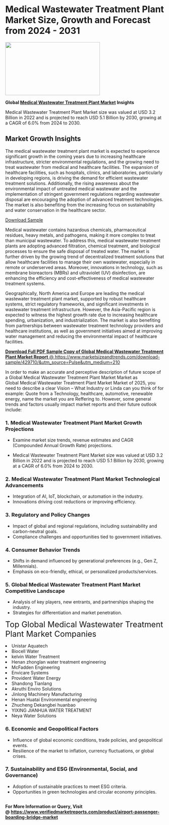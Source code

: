 <H1>Medical Wastewater Treatment Plant Market Size, Growth and Forecast from 2024 - 2031</H1><img class="aligncenter size-medium wp-image-584254" src="https://thirdeyenews.in/wp-content/uploads/2024/09/Global-Market-Research-300x168.jpeg" alt="" width="300" height="168" /><p><strong>Global&nbsp;<a href="https://www.marketsizeandtrends.com/download-sample/429710/&amp;utm_source=Pulse&amp;utm_medium=210">Medical Wastewater Treatment Plant Market</a> Insights</strong></p><p>Medical Wastewater Treatment Plant Market size was valued at USD 3.2 Billion in 2022 and is projected to reach USD 5.1 Billion by 2030, growing at a CAGR of 6.0% from 2024 to 2030.</p><p><h2>Market Growth Insights</h2> <p>The medical wastewater treatment plant market is expected to experience significant growth in the coming years due to increasing healthcare infrastructure, stricter environmental regulations, and the growing need to treat wastewater from medical and healthcare facilities. The expansion of healthcare facilities, such as hospitals, clinics, and laboratories, particularly in developing regions, is driving the demand for efficient wastewater treatment solutions. Additionally, the rising awareness about the environmental impact of untreated medical wastewater and the implementation of stringent government regulations regarding wastewater disposal are encouraging the adoption of advanced treatment technologies. The market is also benefiting from the increasing focus on sustainability and water conservation in the healthcare sector.</p> <p><a href="#">Download Sample</a></p> <p>Medical wastewater contains hazardous chemicals, pharmaceutical residues, heavy metals, and pathogens, making it more complex to treat than municipal wastewater. To address this, medical wastewater treatment plants are adopting advanced filtration, chemical treatment, and biological processes to ensure the safe disposal of treated water. The market is further driven by the growing trend of decentralized treatment solutions that allow healthcare facilities to manage their own wastewater, especially in remote or underserved areas. Moreover, innovations in technology, such as membrane bioreactors (MBRs) and ultraviolet (UV) disinfection, are enhancing the efficiency and cost-effectiveness of medical wastewater treatment systems.</p> <p>Geographically, North America and Europe are leading the medical wastewater treatment plant market, supported by robust healthcare systems, strict regulatory frameworks, and significant investments in wastewater treatment infrastructure. However, the Asia-Pacific region is expected to witness the highest growth rate due to increasing healthcare spending, urbanization, and industrialization. The market is also benefiting from partnerships between wastewater treatment technology providers and healthcare institutions, as well as government initiatives aimed at improving water management and reducing the environmental impact of healthcare facilities.</p> <p><a href="#"></p><p><span class=""><strong>Download Full PDF Sample Copy of Global Medical Wastewater Treatment Plant Market Report</strong> @ <a href="https://www.marketsizeandtrends.com/download-sample/429710/&amp;utm_source=Pulse&amp;utm_medium=210" target="_blank">https://www.marketsizeandtrends.com/download-sample/429710/&amp;utm_source=Pulse&amp;utm_medium=210</a></span></p><p>In order to make an accurate and perceptive description of future scope of a Global&nbsp;Medical Wastewater Treatment Plant Market Market as Global&nbsp;Medical Wastewater Treatment Plant Market Market of 2025, you need to describe a clear Vision &ndash; What Industry or Linda can you think of for example: Quote from a Technology, healthcare, automotive, renewable energy, name the market you are Reffering to. However, some general trends and factors usually impact market reports and their future outlook include:</p><h3>1.&nbsp;<strong>Medical Wastewater Treatment Plant Market Growth Projections</strong></h3><ul><li>Examine market size trends, revenue estimates and CAGR (Compounded Annual Growth Rate) projections.</li><li><p>Medical Wastewater Treatment Plant Market size was valued at USD 3.2 Billion in 2022 and is projected to reach USD 5.1 Billion by 2030, growing at a CAGR of 6.0% from 2024 to 2030.</p></li></ul><h3>2.&nbsp;<strong>Medical Wastewater Treatment Plant Market Technological Advancements</strong></h3><ul><li>Integration of AI, IoT, blockchain, or automation in the industry.</li><li>Innovations driving cost reductions or improving efficiency.</li></ul><h3>3.&nbsp;<strong>Regulatory and Policy Changes</strong></h3><ul><li>Impact of global and regional regulations, including sustainability and carbon-neutral goals.</li><li>Compliance challenges and opportunities tied to government initiatives.</li></ul><h3>4.&nbsp;<strong>Consumer Behavior Trends</strong></h3><ul><li>Shifts in demand influenced by generational preferences (e.g., Gen Z, Millennials).</li><li>Emphasis on eco-friendly, ethical, or personalized products/services.</li></ul><h3>5.&nbsp;<strong>Global Medical Wastewater Treatment Plant Market Competitive Landscape</strong></h3><ul><li>Analysis of key players, new entrants, and partnerships shaping the industry.</li><li>Strategies for differentiation and market penetration.</li></ul><p data-pm-slice="1 1 []"><span style="color: inherit; font-family: inherit; font-size: 25px;">Top Global Medical Wastewater Treatment Plant Market Companies</span></p><div class="" data-test-id=""><p><li>Unistar Aquatech</li><li> Biocell Water</li><li> kelvin Water Treatment</li><li> Henan zhonglan water treatment engineering</li><li> McFadden Engineering</li><li> Envicare Systems</li><li> Provident Water Energy</li><li> Shandong Tianlang</li><li> Akruthi Enviro Solutions</li><li> Jinlong Machinery Manufacturing</li><li> Henan Huatai Environmental engineering</li><li> Zhucheng Dekangbei huanbao</li><li> YIXING JIANHUA WATER TREATMENT</li><li> Neya Water Solutions</li></p></div><h3>6.&nbsp;<strong>Economic and Geopolitical Factors</strong></h3><ul><li>Influence of global economic conditions, trade policies, and geopolitical events.</li><li>Resilience of the market to inflation, currency fluctuations, or global crises.</li></ul><h3>7.&nbsp;<strong>Sustainability and ESG (Environmental, Social, and Governance)</strong></h3><ul><li>Adoption of sustainable practices to meet ESG criteria.</li><li>Opportunities in green technologies and circular economy principles.</li></ul><h2><strong style="font-size: 14px;">For More Information or Query, Visit @&nbsp;</strong><a style="background-color: #ffffff; font-size: 14px;" href="https://www.marketsizeandtrends.com/report/medical-wastewater-treatment-plant-market/" target="_blank">https://www.verifiedmarketreports.com/product/airport-passenger-boarding-bridge-market</a></h2>

